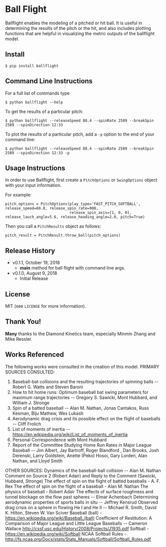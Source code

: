 # Ball Flight

Ballflight enables the modeling of a pitched or hit ball. It is useful in determining the results of the pitch or the
hit, and also includes plotting functions that are helpful in visualizing the metric outputs of the ballflight model.


## Install
```
$ pip install ballflight
```

## Command Line Instructions
For a full list of commands type
```
$ python ballflight --help
```
To get the results of a particular pitch:
```
$ python ballflight --releaseSpeed 88.4 --spinRate 2589 --breakSpin 2589 --spinDirection 12:33
```
To plot the results of a particular pitch, add a `-p` option to the end of your command line:
```
$ python ballflight --releaseSpeed 88.4 --spinRate 2589 --breakSpin 2589 --spinDirection 12:33 -p
```

## Usage Instructions

In order to use Ballflight, first create a `PitchOptions` or `SwingOptions` object with your input information.

For example:
```
pitch_options = PitchOptions(play_type='FAST_PITCH_SOFTBALL', release_speed=60.0, release_spin_rate=900,
                             release_spin_axis=[1, 0, 0], release_lauch_angle=5.6, release_heading_angle=2.0, pitch=True)
```

Then you call a `PitchResults` object as follows:
```
pitch_result = PitchResult.throw_ball(pitch_options)
```





## Release History
- v0.1.1, October 19, 2018
  - __main__ method for ball flight with command line args.
- v0.1.0, August 9, 2018
  - Initial Release


## License

MIT (see `LICENSE` for more information).


## Thank You!

**Many** thanks to the Diamond Kinetics team, especially Minmin Zhang and Mike Ressler.


## Works Referenced

The following works were consulted in the creation of this model.
PRIMARY SOURCES CONSULTED:
1. Baseball-bat collisions and the resulting trajectories of spinning balls -- Robert G. Watts and Steven Baroni
2. How to hit home runs: Optimum baseball bat swing parameters for maximum range trajectories -- Gregory S. Sawicki,
    Mont Hubbard, and William J. Stronge
3. Spin of a batted baseball -- Alan M. Nathan, Jonas Cantakos, Russ Kesman, Biju Mathew, Wes Lukash
4. Aerodynamic drag crisis and its possible effect on the flight of baseballs -- Cliff Frolich
5. List of moments of inertia -- https://en.wikipedia.org/wiki/List_of_moments_of_inertia
6. Personal Correspondence with Mont Hubbard
7. Report of the Committee Studying Home Run Rates in Major League Baseball -- Jim Albert, Jay Bartroff,
    Roger Blandford , Dan Brooks, Josh Derenski, Larry Goldstein, Anette (Peko) Hosoi, Gary Lorden, Alan Nathan,
    and Lloyd Smith

OTHER SOURCES:
 Dynamics of the baseball-ball collision -- Alan M. Nathan
 Comment on Source 2 (Robert Adair) and Reply to the Comment (Sawicki, Hubbard, Stronge)
 The effect of spin on the flight of batted baseballs - A. F. Rex
 The effect of spin on the flight of a baseball - Alan M. Nathan
 The physics of baseball - Robert Adair
 The effects of surface roughness and tunnel blockage on the flow past spheres -- Elmar Achenbach
 Determining aerodynamic properties of sports balls in situ -- Jeffrey Kensrud
 Observed drag crisis on a sphere in flowing He I and He II -- Michael R. Smith, David K. Hilton, Steven W. Van Sciver
 Baseball (ball) - https://en.wikipedia.org/wiki/Baseball_(ball)
 Coefficient of Restitution: A Comparison of Major League and Little League Baseballs -- Cameron Wallace
           http://cssf.usc.edu/History/2008/Projects/J1935.pdf
 Softball - https://en.wikipedia.org/wiki/Softball
 NCAA Softball Rules - http://fs.ncaa.org/Docs/stats/Stats_Manuals/Softball/Softball_Rules.pdf

